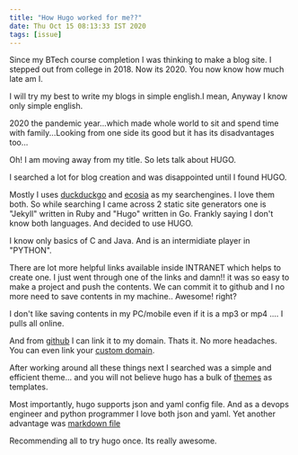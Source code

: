 ```yaml
---
title: "How Hugo worked for me??"
date: Thu Oct 15 08:13:33 IST 2020
tags: [issue]
---
```


Since my BTech course completion I was thinking to make a blog site. I stepped out from college in 2018. Now its 2020. You now know how much late am I.

I will try my best to write my blogs in simple english.I mean, Anyway I know only simple english.

2020 the pandemic year...which made whole world to sit and spend time with family...Looking from one side its good but it has its disadvantages too...

Oh! I am moving away from my title. So lets talk about HUGO.

I searched a lot for blog creation and was disappointed until I found HUGO. 

Mostly I uses [duckduckgo](https://duckduckgo.com/) and [ecosia](https://www.ecosia.org/?c=en) as my searchengines. I love them both. So while searching I came across 2 static site generators one is "Jekyll" written in Ruby and "Hugo" written in Go. Frankly saying I don't know both languages. And decided to use HUGO. 

I know only basics of C and Java. And is an intermidiate player in "PYTHON". 

There are lot more helpful links available inside INTRANET which helps to create one. I just went through one of the links and damn!! it was so easy to make a project and push the contents. We can commit it to github and I no more need to save contents in my machine.. Awesome! right? 

I don't like saving contents in my PC/mobile even if it is a mp3 or mp4 .... I pulls all online.

And from [github](https://gohugo.io/hosting-and-deployment/hosting-on-github/) I can link it to my domain. Thats it. No more headaches. You can even link your [custom domain](https://docs.github.com/en/free-pro-team@latest/github/working-with-github-pages/about-custom-domains-and-github-pages).

After working around all these things next I searched was a simple and efficient theme... and you will not believe hugo has a bulk of [themes](https://themes.gohugo.io/) as templates. 

Most importantly, hugo supports json and yaml config file. And as a devops engineer and python programmer I love both json and yaml. Yet another advantage was [markdown file](https://www.markdownguide.org/getting-started/)

Recommending all to try hugo once. Its really awesome.

